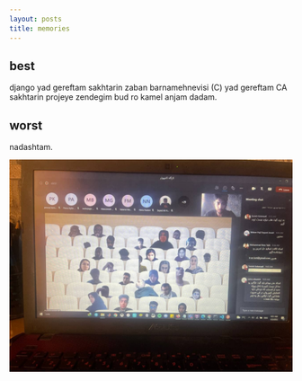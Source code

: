 ```yaml
---
layout: posts
title: memories
---
```


## best

django yad gereftam
sakhtarin zaban barnamehnevisi (C) yad gereftam
CA sakhtarin projeye zendegim bud ro kamel anjam dadam.

## worst

nadashtam.


![alt text](../assets/images/together.jpg "our class")